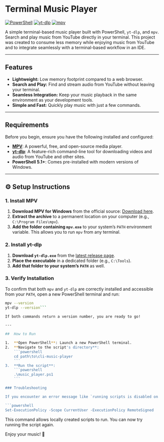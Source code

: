 # Terminal Music Player

[![PowerShell](https://img.shields.io/badge/PowerShell-5.1%2B-blue)](https://docs.microsoft.com/en-us/powershell/) [![yt-dlp](https://img.shields.io/badge/yt--dlp-latest-brightgreen)](https://github.com/yt-dlp/yt-dlp) [![mpv](https://img.shields.io/badge/mpv-latest-purple)](https://mpv.io/)

A simple terminal-based music player built with PowerShell, `yt-dlp`, and `mpv`. Search and play music from YouTube directly in your terminal. This project was created to consume less memory while enjoying music from YouTube and to integrate seamlessly with a terminal-based workflow in an IDE.

---

## Features

*   **Lightweight:** Low memory footprint compared to a web browser.
*   **Search and Play:** Find and stream audio from YouTube without leaving your terminal.
*   **Seamless Integration:** Keep your music playback in the same environment as your development tools.
*   **Simple and Fast:** Quickly play music with just a few commands.
---

## Requirements

Before you begin, ensure you have the following installed and configured:

*   **[MPV](https://mpv.io/)**: A powerful, free, and open-source media player.
*   **[yt-dlp](https://github.com/yt-dlp/yt-dlp)**: A feature-rich command-line tool for downloading videos and audio from YouTube and other sites.
*   **PowerShell 5.1+**: Comes pre-installed with modern versions of Windows.

---

## ⚙️ Setup Instructions

### 1. Install MPV

1.  **Download MPV for Windows** from the official source: [Download here](https://sourceforge.net/projects/mpv-player-windows/).
2.  **Extract the archive** to a permanent location on your computer (e.g., `C:\Program Files\mpv`).
3.  **Add the folder containing `mpv.exe`** to your system’s `PATH` environment variable. This allows you to run `mpv` from any terminal.

### 2. Install yt-dlp

1.  **Download `yt-dlp.exe`** from the [latest release page](https://github.com/yt-dlp/yt-dlp/releases/latest).
2.  **Place the executable** in a dedicated folder (e.g., `C:\Tools`).
3.  **Add that folder to your system’s `PATH`** as well.

### 3. Verify Installation

To confirm that both `mpv` and `yt-dlp` are correctly installed and accessible from your `PATH`, open a new PowerShell terminal and run:

```bash
mpv --version
yt-dlp --version```

If both commands return a version number, you are ready to go!

---

##  How to Run

1.  **Open PowerShell**: Launch a new PowerShell terminal.
2.  **Navigate to the script's directory**:
    ```powershell
    cd path\to\cli-music-player
    ```
3.  **Run the script**:
    ```powershell
    .\music_player.ps1
    ```

### Troubleshooting

If you encounter an error message like `running scripts is disabled on this system`, you need to change the execution policy for your user account. Run this command once in PowerShell:

```powershell
Set-ExecutionPolicy -Scope CurrentUser -ExecutionPolicy RemoteSigned
```

This command allows locally created scripts to run. You can now try running the script again.

Enjoy your music! 🎵
